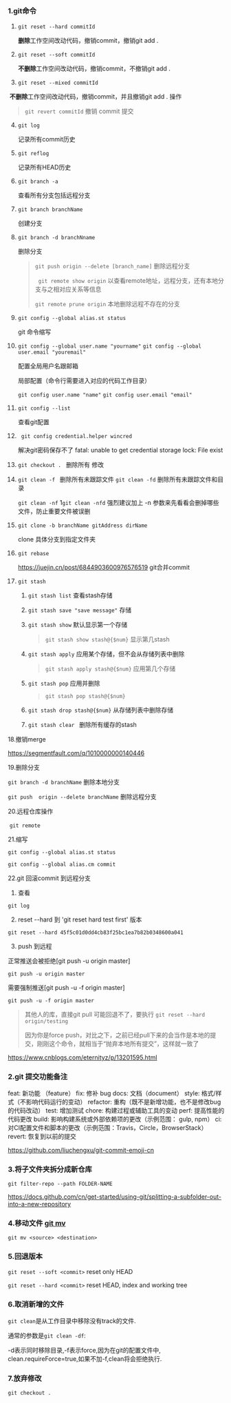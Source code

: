 ### 1.git命令

1. `git reset --hard commitId ` 

   **删除**工作空间改动代码，撤销commit，撤销git add .

2. `git reset --soft commitId`  

   **不删除**工作空间改动代码，撤销commit，不撤销git add . 

3. `git reset --mixed commitId`

​       **不删除**工作空间改动代码，撤销commit，并且撤销git add . 操作

> `git revert commitId` 撤销 commit 提交

4. `git log` 

    记录所有commit历史

5. `git reflog`  

    记录所有HEAD历史

6. `git branch -a` 

   查看所有分支包括远程分支

7. `git branch branchName`

   创建分支

8. `git branch -d branchNname`

   删除分支

   > `git push origin --delete [branch_name]` 删除远程分支
   >
   > ` git remote show origin` 以查看remote地址，远程分支，还有本地分支与之相对应关系等信息
   >
   > `git remote prune origin`  本地删除远程不存在的分支

9. `git config --global alias.st status`

   git 命令缩写

10. `git config --global user.name "yourname"`  `git config --global user.email "youremail"` 

     配置全局用户名跟邮箱

    局部配置（命令行需要进入对应的代码工作目录）

    `git config user.name "name"`  `git config user.email "email"`

11. `git config --list`

    查看git配置

12. ` git config credential.helper wincred`

    解决git密码保存不了 fatal: unable to get credential storage lock: File exist

13. `git checkout . ` 删除所有 修改

14. `git clean -f ` 删除所有未跟踪文件  `git clean -fd` 删除所有未跟踪文件和目录

     `git clean -nf` 1`git clean -nfd`  强烈建议加上 -n 参数来先看看会删掉哪些文件，防止重要文件被误删
    
15. `git clone -b branchName gitAddress dirName`

     clone 具体分支到指定文件夹
    
16. `git rebase `

     https://juejin.cn/post/6844903600976576519 git合并commit
    
17. `git stash`

     1. `git stash list`  查看stash存储

     2. `git stash save "save message"`  存储

     3. `git stash show`  默认显示第一个存储 

        >  `git stash show stash@{$num}`  显示第几stash

     4. `git stash apply` 应用某个存储，但不会从存储列表中删除

        > `git stash apply stash@{$num}` 应用第几个存储

     5. `git stash pop` 应用并删除  

        > `git stash pop stash@{$num}`

     6. `git stash drop stash@{$num}` 从存储列表中删除存储

     7. `git stash clear `  删除所有缓存的stash

18.撤销merge

https://segmentfault.com/q/1010000000140446

19.删除分支

`git branch -d branchName`  删除本地分支

`git push  origin --delete branchName` 删除远程分支

20.远程仓库操作

​	`git remote `

21.缩写

`git config --global alias.st status`

`git config --global alias.cm commit`

22.git 回滚commit  到远程分支

1. 查看

`git log`

2. reset --hard 到 'git reset hard test first' 版本

`git reset --hard 45f5c01d0dd4cb83f25bc1ea7b82b0348600a041`

3. push 到远程

正常推送会被拒绝[git push -u origin master]

`git push -u origin master`

需要强制推送[git push -u -f origin master]

`git push -u -f origin master`

> 其他人的库，直接git pull 可能回退不了，要执行 `git reset --hard origin/testing`
>
> 因为你是force push，对比之下，之前已经pull下来的会当作是本地的提交，刚刚这个命令，就相当于“抛弃本地所有提交”，这样就一致了

https://www.cnblogs.com/eternityz/p/13201595.html



### 2.git 提交功能备注

feat: 新功能 （feature）
fix: 修补 bug
docs: 文档（document）
style: 格式/样式（不影响代码运行的变动）
refactor: 重构（既不是新增功能，也不是修改bug的代码改动）
test: 增加测试
chore: 构建过程或辅助工具的变动
perf: 提高性能的代码更改
build: 影响构建系统或外部依赖项的更改（示例范围： gulp, npm）
ci: 对CI配置文件和脚本的更改（示例范围：Travis，Circle，BrowserStack）
revert: 恢复到以前的提交

https://github.com/liuchengxu/git-commit-emoji-cn

### 3.将子文件夹拆分成新仓库

`git filter-repo --path FOLDER-NAME`

https://docs.github.com/cn/get-started/using-git/splitting-a-subfolder-out-into-a-new-repository

### 4.移动文件 [git mv](https://git-scm.com/docs/git-mv)

`git mv <source> <destination>`

### 5.回退版本

`git reset --soft <commit>`  reset only HEAD

`git reset --hard <commit>`   reset HEAD, index and working tree

### 6.取消新增的文件

`git clean`是从工作目录中移除没有track的文件.

通常的参数是`git clean -df`:

-d表示同时移除目录,-f表示force,因为在git的配置文件中, clean.requireForce=true,如果不加-f,clean将会拒绝执行.

### 7.放弃修改

`git checkout .`
